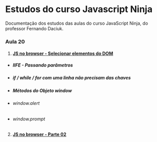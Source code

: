 # Estudos do curso Javascript Ninja
Documentação dos estudos das aulas do curso JavaScript Ninja, do professor Fernando Daciuk.

### Aula 20

1. #### [JS no browser - Selecionar elementos do DOM](https://github.com/Roger-Melo/estudos-curso-javascript-ninja/blob/master/aula-20/js-no-browser-01.md)
* ##### IIFE - Passando parâmetros
* ##### if / while / for com uma linha não precisam das chaves
* ##### Métodos do Objeto window
* ###### window.alert
* ###### window.prompt


2. #### [JS no browser - Parte 02](https://github.com/Roger-Melo/estudos-curso-javascript-ninja/blob/master/aula-20/js-no-browser-02.md)
